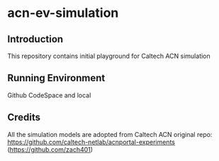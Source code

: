 # acn-ev-simulation

## Introduction
This repository contains initial playground for Caltech ACN simulation

## Running Environment 
Github CodeSpace and local

## Credits
All the simulation models are adopted from Caltech ACN original repo: https://github.com/caltech-netlab/acnportal-experiments (https://github.com/zach401)

